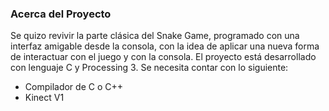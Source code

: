 

### Acerca del Proyecto
  Se quizo revivir la parte clásica del Snake Game, programado con una interfaz amigable desde la consola, con
  la idea de aplicar una nueva forma de interactuar con el juego y con la consola.
  El proyecto está desarrollado con lenguaje C y Processing 3. 
  Se necesita contar con lo siguiente: 
  - Compilador de C o C++
  - Kinect V1 
   
   
    

